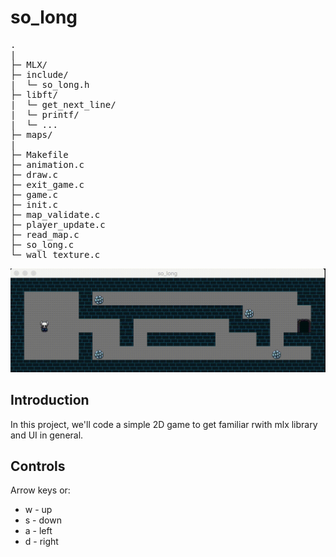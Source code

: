 # so_long

<pre>
.
|
├─ MLX/
├─ include/
|  └─ so_long.h
├─ libft/
|  └─ get_next_line/
|  └─ printf/
|  └─ ...
├─ maps/
|
├─ Makefile
├─ animation.c
├─ draw.c
├─ exit_game.c
├─ game.c
├─ init.c
├─ map_validate.c
├─ player_update.c
├─ read_map.c
├─ so_long.c
└─ wall_texture.c
</pre>

![gif](./gif/gif1.gif)

## Introduction
In this project, we'll code a simple 2D game to get familiar rwith mlx library and UI in general.

## Controls
Arrow keys or:
* w - up
* s - down
* a - left
* d - right
  
